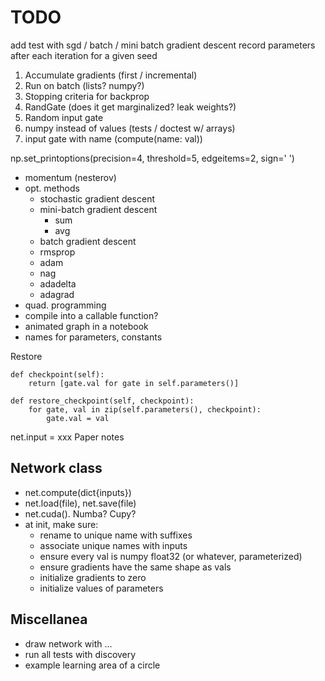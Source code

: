 # TODO

add test with sgd / batch / mini batch gradient descent
record parameters after each iteration for a given seed

1. Accumulate gradients (first / incremental)
2. Run on batch (lists? numpy?)
3. Stopping criteria for backprop
4. RandGate (does it get marginalized? leak weights?)
4. Random input gate
5. numpy instead of values (tests / doctest w/ arrays)
6. input gate with name (compute(name: val))

np.set_printoptions(precision=4, threshold=5, edgeitems=2, sign=' ')

- momentum (nesterov)
- opt. methods
    - stochastic gradient descent
    - mini-batch gradient descent
        - sum
        - avg
    - batch gradient descent
    - rmsprop
    - adam
    - nag
    - adadelta
    - adagrad
- quad. programming
- compile into a callable function?
- animated graph in a notebook
- names for parameters, constants


Restore

    def checkpoint(self):
        return [gate.val for gate in self.parameters()]

    def restore_checkpoint(self, checkpoint):
        for gate, val in zip(self.parameters(), checkpoint):
            gate.val = val

net.input = xxx
Paper notes

## Network class

- net.compute(dict{inputs})
- net.load(file), net.save(file)
- net.cuda(). Numba? Cupy?
- at init, make sure:
    - rename to unique name with suffixes
    - associate unique names with inputs
    - ensure every val is numpy float32 (or whatever, parameterized)
    - ensure gradients have the same shape as vals
    - initialize gradients to zero
    - initialize values of parameters

## Miscellanea

- draw network with ...
- run all tests with discovery
- example learning area of a circle